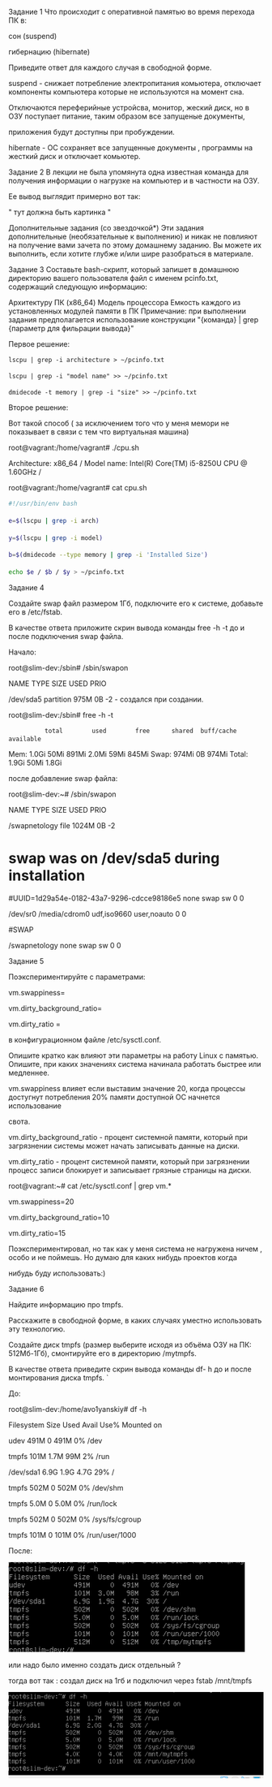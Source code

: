 Задание 1
Что происходит с оперативной памятью во время перехода ПК в:

сон (suspend)

гибернацию (hibernate)

Приведите ответ для каждого случая в свободной форме.

suspend - снижает потребление электропитания комьютера, отключает компоненты компьютера которые не используются на момент сна.

 Отключаются переферийные устройсва, монитор, жеский диск, но в ОЗУ поступает питание, таким образом все запущеные документы, 
 
 приложения будут доступны при пробуждении. 

hibernate - ОС сохраняет все запущенные документы , программы на жесткий диск и отключает комьютер.

Задание 2
В лекции не была упомянута одна известная команда для получения информации о нагрузке на компьютер и в частности на ОЗУ.

Ее вывод выглядит примерно вот так:

" тут должна быть картинка "




Дополнительные задания (со звездочкой*)
Эти задания дополнительные (необязательные к выполнению) и никак не повлияют на получение вами зачета по этому домашнему заданию. Вы можете их выполнить, если хотите глубже и/или шире разобраться в материале.

Задание 3
Составьте bash-скрипт, который запишет в домашнюю директорию вашего пользователя файл с именем pcinfo.txt, содержащий следующую информацию:

Архитектуру ПК (x86_64)
Модель процессора
Емкость каждого из установленных модулей памяти в ПК
Примечание: при выполнении задания предполагается использование конструкции "{команда} | grep {параметр для фильрации вывода}"

Первое решение:

```
lscpu | grep -i architecture > ~/pcinfo.txt

lscpu | grep -i "model name" >> ~/pcinfo.txt

dmidecode -t memory | grep -i "size" >> ~/pcinfo.txt
```

Второе решение:

Вот такой способ ( за исключением того что у меня мемори не показывает в связи с тем что виртуальная машина)

root@vagrant:/home/vagrant# ./cpu.sh

Architecture: x86_64 / Model name: Intel(R) Core(TM) i5-8250U CPU @ 1.60GHz /

root@vagrant:/home/vagrant# cat cpu.sh

```bash
#!/usr/bin/env bash

e=$(lscpu | grep -i arch)

y=$(lscpu | grep -i model)

b=$(dmidecode --type memory | grep -i 'Installed Size')

echo $e / $b / $y > ~/pcinfo.txt

```

Задание 4

Создайте swap файл размером 1Гб, подключите его к системе, добавьте его в /etc/fstab.

В качестве ответа приложите скрин вывода команды free -h -t до и после подключения swap файла.

Начало:

root@slim-dev:/sbin# /sbin/swapon

NAME      TYPE      SIZE USED PRIO

/dev/sda5 partition 975M   0B   -2 - создался при создании.

root@slim-dev:/sbin# free -h -t

              total        used        free      shared  buff/cache   available
Mem:          1.0Gi        50Mi       891Mi       2.0Mi        59Mi       845Mi
Swap:         974Mi          0B       974Mi
Total:        1.9Gi        50Mi       1.8Gi

после добавление swap файла:

root@slim-dev:~# /sbin/swapon

NAME          TYPE  SIZE USED PRIO

/swapnetology file 1024M   0B   -2

# swap was on /dev/sda5 during installation

#UUID=1d29a54e-0182-43a7-9296-cdcce98186e5 none            swap    sw              0       0

/dev/sr0        /media/cdrom0   udf,iso9660 user,noauto     0       0


#SWAP

/swapnetology none swap sw 0  0



Задание 5

Поэкспериментируйте с параметрами:

vm.swappiness=

vm.dirty_background_ratio=

vm.dirty_ratio =

в конфигурационном файле /etc/sysctl.conf.

Опишите кратко как влияют эти параметры на работу Linux с памятью. Опишите, при каких значениях система начинала работать быстрее или медленнее.

vm.swappiness влияет если выставим значение 20, когда процессы достугнут потребления 20% памяти доступной ОС начнется использование

свота.

vm.dirty_background_ratio - процент системной памяти, который при загрязнении системы может начать записывать данные на диски.

vm.dirty_ratio - процент системной памяти, который при загрязнении процесс записи блокирует и записывает грязные страницы на диски.


root@vagrant:~# cat /etc/sysctl.conf | grep vm.*

vm.swappiness=20

vm.dirty_background_ratio=10

vm.dirty_ratio=15

Поэкспериментировал, но так как у меня система не нагружена ничем , особо и не поймешь. Но думаю для каких нибудь проектов когда 

нибудь буду использовать:)


Задание 6

Найдите информацию про tmpfs.

Расскажите в свободной форме, в каких случаях уместно использовать эту технологию.

Создайте диск tmpfs (размер выберите исходя из объёма ОЗУ на ПК: 512Мб-1Гб), смонтируйте его в директорию /mytmpfs.

В качестве ответа приведите скрин вывода команды df- h до и после монтирования диска tmpfs. `

До:

root@slim-dev:/home/avo1yanskiy# df -h

Filesystem      Size  Used Avail Use% Mounted on

udev            491M     0  491M   0% /dev

tmpfs           101M  1.7M   99M   2% /run

/dev/sda1       6.9G  1.9G  4.7G  29% /

tmpfs           502M     0  502M   0% /dev/shm

tmpfs           5.0M     0  5.0M   0% /run/lock

tmpfs           502M     0  502M   0% /sys/fs/cgroup

tmpfs           101M     0  101M   0% /run/user/1000

После:

![alt tag](https://github.com/avo1yanskiy/slin-homeworks/blob/main/image/Screenshot_4.png " 2.03")

или надо было именно создать диск отдельный ?

тогда вот так : создал диск на 1гб и подключил через fstab /mnt/tmpfs

![alt tag](https://github.com/avo1yanskiy/slin-homeworks/blob/main/image/Screenshot_5.png " 2.03")

